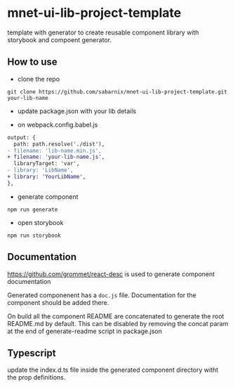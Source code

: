 # mnet-ui-lib-project-template

template with generator to create reusable component library with storybook and compoent generator.

## How to use

- clone the repo

```
git clone https://github.com/sabarnix/mnet-ui-lib-project-template.git your-lib-name
```

- update package.json with your lib details

- on webpack.config.babel.js

```diff
output: {
  path: path.resolve('./dist'),
- filename: 'lib-name.min.js',
+ filename: 'your-lib-name.js',
  libraryTarget: 'var',
- library: 'LibName',
+ library: 'YourLibName',
},

```

- generate component

```
npm run generate
```

- open storybook

```
npm run storybook
```

## Documentation

https://github.com/grommet/react-desc is used to generate component documentation

Generated componenent has a `doc.js` file. Documentation for the component should be added there.

On build all the component README are concatenated to generate the root README.md by default. This can be disabled by removing the concat param at the end of generate-readme script in package.json

## Typescript

update the index.d.ts file inside the generated component directory witht the prop definitions.
